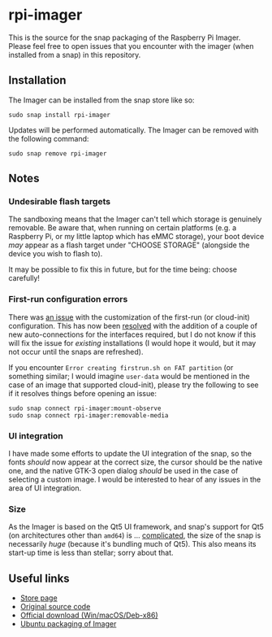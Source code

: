 # rpi-imager

This is the source for the snap packaging of the Raspberry Pi Imager. Please
feel free to open issues that you encounter with the imager (when installed
from a snap) in this repository.

## Installation

The Imager can be installed from the snap store like so:

    sudo snap install rpi-imager

Updates will be performed automatically. The Imager can be removed with the
following command:

    sudo snap remove rpi-imager

## Notes

### Undesirable flash targets

The sandboxing means that the Imager can't tell which storage is genuinely
removable. Be aware that, when running on certain platforms (e.g. a Raspberry
Pi, or my little laptop which has eMMC storage), your boot device *may* appear
as a flash target under "CHOOSE STORAGE" (alongside the device you wish to
flash to).

It may be possible to fix this in future, but for the time being: choose
carefully!

### First-run configuration errors

There was [an issue](https://github.com/popey/imager-snap/issues/16) with the
customization of the first-run (or cloud-init) configuration. This has now been
[resolved](https://forum.snapcraft.io/t/auto-connection-request-rpi-imager/29170)
with the addition of a couple of new auto-connections for the interfaces
required, but I do not know if this will fix the issue for *existing*
installations (I would hope it would, but it may not occur until the snaps are
refreshed).

If you encounter `Error creating firstrun.sh on FAT partition` (or something
similar; I would imagine `user-data` would be mentioned in the case of an image
that supported cloud-init), please try the following to see if it resolves
things before opening an issue:

    sudo snap connect rpi-imager:mount-observe
    sudo snap connect rpi-imager:removable-media

### UI integration

I have made some efforts to update the UI integration of the snap, so the fonts
*should* now appear at the correct size, the cursor should be the native one,
and the native GTK-3 open dialog *should* be used in the case of selecting a
custom image. I would be interested to hear of any issues in the area of UI
integration.

### Size

As the Imager is based on the Qt5 UI framework, and snap's support for Qt5 (on
architectures other than `amd64`) is …
[complicated](https://forum.snapcraft.io/t/deprecated-desktop-app-support-qt5/11703),
the size of the snap is necessarily *huge* (because it's bundling much of Qt5).
This also means its start-up time is less than stellar; sorry about that.

## Useful links

* [Store page](https://snapcraft.io/rpi-imager)
* [Original source code](https://github.com/raspberrypi/rpi-imager)
* [Official download (Win/macOS/Deb-x86)](https://www.raspberrypi.com/software/)
* [Ubuntu packaging of Imager](https://launchpad.net/ubuntu/+source/rpi-imager)
